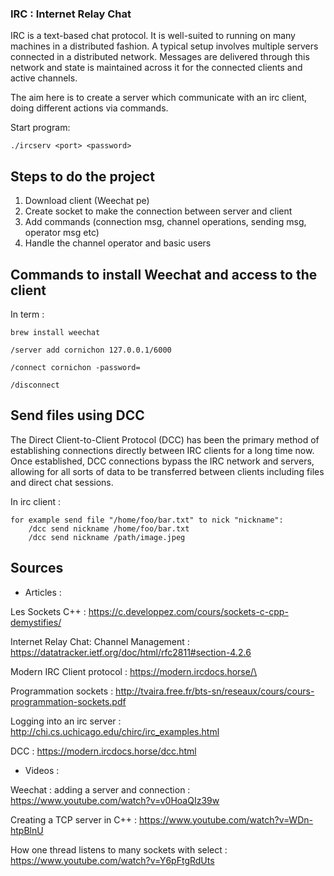 ### IRC : Internet Relay Chat

IRC is a text-based chat protocol. It is well-suited to running on many machines in a distributed fashion. A typical setup involves multiple servers connected in a distributed network. Messages are delivered through this network and state is maintained across it for the connected clients and active channels.

The aim here is to create a server which communicate with an irc client, doing different actions via commands.

Start program:

	./ircserv <port> <password>


## Steps to do the project
1. Download client (Weechat pe)
2. Create socket to make the connection between server and client
3. Add commands (connection msg, channel operations, sending msg, operator msg etc)
4. Handle the channel operator and basic users


## Commands to install Weechat and access to the client

In term :

	brew install weechat

	/server add cornichon 127.0.0.1/6000

	/connect cornichon -password=

	/disconnect

## Send files using DCC

The Direct Client-to-Client Protocol (DCC) has been the primary method of establishing connections directly between IRC clients for a long time now. Once established, DCC connections bypass the IRC network and servers, allowing for all sorts of data to be transferred between clients including files and direct chat sessions.

In irc client :
	
	for example send file "/home/foo/bar.txt" to nick "nickname":
		/dcc send nickname /home/foo/bar.txt
		/dcc send nickname /path/image.jpeg

## Sources

- Articles :

Les Sockets C++ : 
https://c.developpez.com/cours/sockets-c-cpp-demystifies/

Internet Relay Chat: Channel Management : 
https://datatracker.ietf.org/doc/html/rfc2811#section-4.2.6

Modern IRC Client protocol : 
https://modern.ircdocs.horse/\

Programmation sockets : 
http://tvaira.free.fr/bts-sn/reseaux/cours/cours-programmation-sockets.pdf

Logging into an irc server : 
http://chi.cs.uchicago.edu/chirc/irc_examples.html

DCC : 
https://modern.ircdocs.horse/dcc.html


- Videos :

Weechat : adding a server and connection : 
https://www.youtube.com/watch?v=v0HoaQIz39w

Creating a TCP server in C++ : 
https://www.youtube.com/watch?v=WDn-htpBlnU

How one thread listens to many sockets with select : 
https://www.youtube.com/watch?v=Y6pFtgRdUts

